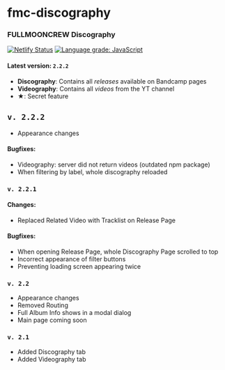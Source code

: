 # fmc-discography
### FULLMOONCREW Discography

[![Netlify Status](https://api.netlify.com/api/v1/badges/6ebd6ebe-0ab5-404e-9a59-397c03ff0fb8/deploy-status)](https://app.netlify.com/sites/fullmooncrew/deploys)
[![Language grade: JavaScript](https://img.shields.io/lgtm/grade/javascript/g/NST069/fmc-discography.svg?logo=lgtm&logoWidth=18)](https://lgtm.com/projects/g/NST069/fmc-discography/context:javascript)

#### Latest version: `2.2.2`

- **Discography**: Contains all *releases* available on Bandcamp pages
- **Videography**: Contains all *videos* from the YT channel
- ★: Secret feature

## `v. 2.2.2`
- Appearance changes
#### Bugfixes:
- Videography: server did not return videos (outdated npm package)
- When filtering by label, whole discography reloaded
### `v. 2.2.1`
#### Changes:
- Replaced Related Video with Tracklist on Release Page
#### Bugfixes:
- When opening Release Page, whole Discography Page scrolled to top
- Incorrect appearance of filter buttons
- Preventing loading screen appearing twice

### `v. 2.2`
- Appearance changes
- Removed Routing
- Full Album Info shows in a modal dialog
- Main page coming soon
### `v. 2.1`
- Added Discography tab
- Added Videography tab